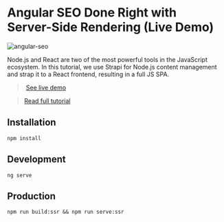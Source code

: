 # Angular SEO Done Right with Server-Side Rendering (Live Demo)

![angular-seo](https://snipcart.com/media/203693/angular-logo.png)

Node.js and React are two of the most powerful tools in the JavaScript ecosystem. In this tutorial, we use Strapi for Node.js content management and strap it to a React frontend, resulting in a full JS SPA.

> [See live demo](https://snipcart-angular-universal.herokuapp.com/)

> [Read full tutorial](https://snipcart.com/blog/angular-seo-universal-server-side-rendering)

## Installation
`npm install`

## Development
`ng serve`

## Production
`npm run build:ssr && npm run serve:ssr`
